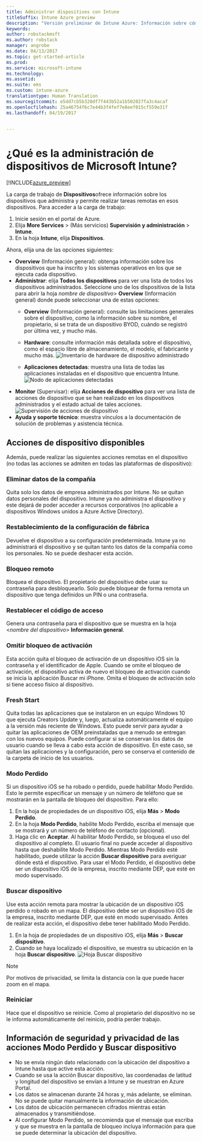 ```yaml
---
title: Administrar dispositivos con Intune
titleSuffix: Intune Azure preview
description: "Versión preliminar de Intune Azure: Información sobre cómo ver los dispositivos que administra con Intune y realizar diversas operaciones en ellos."
keywords: 
author: robstackmsft
ms.author: robstack
manager: angrobe
ms.date: 04/13/2017
ms.topic: get-started-article
ms.prod: 
ms.service: microsoft-intune
ms.technology: 
ms.assetid: 
ms.suite: ems
ms.custom: intune-azure
translationtype: Human Translation
ms.sourcegitcommit: e5dd7cb5b320df7f443b52a1b502027fa3c4acaf
ms.openlocfilehash: 25a46754f6c7e44b3f4fef7e8eef015cf559e31f
ms.lasthandoff: 04/19/2017


---
```


# <a name="what-is-microsoft-intune-device-management"></a>¿Qué es la administración de dispositivos de Microsoft Intune?


[!INCLUDE[azure_preview](../includes/azure_preview.md)]

La carga de trabajo de **Dispositivos**ofrece información sobre los dispositivos que administra y permite realizar tareas remotas en esos dispositivos. Para acceder a la carga de trabajo:

1. Inicie sesión en el portal de Azure.
2. Elija **More Services** >  (Más servicios) **Supervisión y administración** > **Intune**.
3. En la hoja **Intune**, elija **Dispositivos**.

Ahora, elija una de las opciones siguientes:

- **Overview** (Información general): obtenga información sobre los dispositivos que ha inscrito y los sistemas operativos en los que se ejecuta cada dispositivo.
- **Administrar**: elija **Todos los dispositivos** para ver una lista de todos los dispositivos administrados.
    Seleccione uno de los dispositivos de la lista para abrir la hoja *nombre de dispositivo*> **Overview** (Información general) donde puede seleccionar una de estas opciones:
    - **Overview** (Información general): consulte las limitaciones generales sobre el dispositivo, como la información sobre su nombre, el propietario, si se trata de un dispositivo BYOD, cuándo se registró por última vez, y mucho más.

    - **Hardware**: consulte información más detallada sobre el dispositivo, como el espacio libre de almacenamiento, el modelo, el fabricante y mucho más.
    ![Inventario de hardware de dispositivo administrado](./media/hardware-inventory.png)
    - **Aplicaciones detectadas**: muestra una lista de todas las aplicaciones instaladas en el dispositivo que encuentra Intune.
    ![Nodo de aplicaciones detectadas](./media/detected-applications.png)
- **Monitor** (Supervisar): elija **Acciones de dispositivo** para ver una lista de acciones de dispositivo que se han realizado en los dispositivos administrados y el estado actual de tales acciones.
![Supervisión de acciones de dispositivo](./media/monitor-device-actions.png)
- **Ayuda y soporte técnico**: muestra vínculos a la documentación de solución de problemas y asistencia técnica.

## <a name="available-device-actions"></a>Acciones de dispositivo disponibles

Además, puede realizar las siguientes acciones remotas en el dispositivo (no todas las acciones se admiten en todas las plataformas de dispositivo):

### <a name="remove-company-data"></a>**Eliminar datos de la compañía**
Quita solo los datos de empresa administrados por Intune. No se quitan datos personales del dispositivo. Intune ya no administra el dispositivo y este dejará de poder acceder a recursos corporativos (no aplicable a dispositivos Windows unidos a Azure Active Directory).

### <a name="factory-reset"></a>**Restablecimiento de la configuración de fábrica**
Devuelve el dispositivo a su configuración predeterminada. Intune ya no administrará el dispositivo y se quitan tanto los datos de la compañía como los personales. No se puede deshacer esta acción.

### <a name="remote-lock"></a>**Bloqueo remoto**
Bloquea el dispositivo. El propietario del dispositivo debe usar su contraseña para desbloquearlo. Solo puede bloquear de forma remota un dispositivo que tenga definidos un PIN o una contraseña.

### <a name="reset-passcode"></a>**Restablecer el código de acceso**
Genera una contraseña para el dispositivo que se muestra en la hoja <*nombre del dispositivo*> **Información general**.

### <a name="bypass-activation-lock"></a>**Omitir bloqueo de activación**
Esta acción quita el bloqueo de activación de un dispositivo iOS sin la contraseña y el identificador de Apple. Cuando se omite el bloqueo de activación, el dispositivo activa de nuevo el bloqueo de activación cuando se inicia la aplicación Buscar mi iPhone. Omita el bloqueo de activación solo si tiene acceso físico al dispositivo.

### <a name="fresh-start"></a>**Fresh Start**

Quita todas las aplicaciones que se instalaron en un equipo Windows 10 que ejecuta Creators Update y, luego, actualiza automáticamente el equipo a la versión más reciente de Windows.
Esto puede servir para ayudar a quitar las aplicaciones de OEM preinstaladas que a menudo se entregan con los nuevos equipos. Puede configurar si se conservan los datos de usuario cuando se lleva a cabo esta acción de dispositivo. En este caso, se quitan las aplicaciones y la configuración, pero se conserva el contenido de la carpeta de inicio de los usuarios.


### <a name="lost-mode"></a>**Modo Perdido**
Si un dispositivo iOS se ha robado o perdido, puede habilitar Modo Perdido. Esto le permite especificar un mensaje y un número de teléfono que se mostrarán en la pantalla de bloqueo del dispositivo. Para ello:
1.    En la hoja de propiedades de un dispositivo iOS, elija **Más** > **Modo Perdido**.
2.    En la hoja **Modo Perdido**, habilite Modo Perdido, escriba el mensaje que se mostrará y un número de teléfono de contacto (opcional).
3.    Haga clic en **Aceptar**.
Al habilitar Modo Perdido, se bloquea el uso del dispositivo al completo. El usuario final no puede acceder al dispositivo hasta que deshabilite Modo Perdido. Mientras Modo Perdido esté habilitado, puede utilizar la acción **Buscar dispositivo** para averiguar dónde está el dispositivo.
Para usar el Modo Perdido, el dispositivo debe ser un dispositivo iOS de la empresa, inscrito mediante DEP, que esté en modo supervisado.

### <a name="locate-device"></a>**Buscar dispositivo**
Use esta acción remota para mostrar la ubicación de un dispositivo iOS perdido o robado en un mapa. El dispositivo debe ser un dispositivo iOS de la empresa, inscrito mediante DEP, que esté en modo supervisado. Antes de realizar esta acción, el dispositivo debe tener habilitado Modo Perdido.
1.    En la hoja de propiedades de un dispositivo iOS, elija **Más** > **Buscar dispositivo**.
2.    Cuando se haya localizado el dispositivo, se muestra su ubicación en la hoja **Buscar dispositivo**.
    ![Hoja Buscar dispositivo](./media/locate-device.png)

>[!NOTE]
>Por motivos de privacidad, se limita la distancia con la que puede hacer zoom en el mapa.

### <a name="restart"></a>**Reiniciar**
Hace que el dispositivo se reinicie. Como al propietario del dispositivo no se le informa automáticamente del reinicio, podría perder trabajo.


## <a name="security-and-privacy-information-for-the-lost-mode-and-locate-device-actions"></a>Información de seguridad y privacidad de las acciones Modo Perdido y Buscar dispositivo
- No se envía ningún dato relacionado con la ubicación del dispositivo a Intune hasta que active esta acción.
- Cuando se usa la acción Buscar dispositivo, las coordenadas de latitud y longitud del dispositivo se envían a Intune y se muestran en Azure Portal.
- Los datos se almacenan durante 24 horas y, más adelante, se eliminan. No se puede quitar manualmente la información de ubicación.
- Los datos de ubicación permanecen cifrados mientras están almacenados y transmitiéndose.
- Al configurar Modo Perdido, se recomienda que el mensaje que escriba y que se muestra en la pantalla de bloqueo incluya información para que se puede determinar la ubicación del dispositivo.

